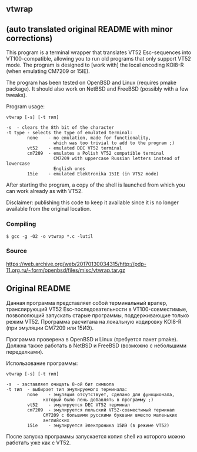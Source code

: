 ## vtwrap

## (auto translated original README with minor corrections)
This program is a terminal wrapper that translates VT52 Esc-sequences into VT100-compatible, allowing you to run old programs that only support VT52 mode. The program is designed to [work with] the local encoding KOI8-R (when emulating CM7209 or 15IE).

The program has been tested on OpenBSD and Linux (requires pmake package).
It should also work on NetBSD and FreeBSD (possibly with a few tweaks).

Program usage:

```
vtwrap [-s] [-t тип]

-s	- clears the 8th bit of the character
-t type	- selects the type of emulated terminal:
		none	- no emulation, made for functionality,
			      which was too trivial to add to the program ;)
		vt52	- emulated DEC VT52 terminal
		cm7209	- emulates a Polish VT52 compatible terminal
			      СМ7209 with uppercase Russian letters instead of lowercase
			      English ones
		15ie	- emulated Elektronika 15IE (in VT52 mode)
```

After starting the program, a copy of the shell is launched from which you can work already as with VT52.

Disclaimer: publishing this code to keep it available since it is no longer available from the original location.

### Compiling
```
$ gcc -g -O2 -o vtwrap *.c -lutil
```

### Source
https://web.archive.org/web/20170130034315/http://pdp-11.org.ru/~form/openbsd/files/misc/vtwrap.tar.gz

## Original README

Данная программа представляет собой терминальный врапер, транслирующий
VT52 Esc-последовательности в VT100-совместимые, позволояющий запускать
старые программы, поддерживающие только режим VT52. Программа расчитана
на локальную кодировку KOI8-R (при эмуляции СМ7209 или 15ИЭ).

Программа проверена в OpenBSD и Linux (требуется пакет pmake).
Должна также работать в NetBSD и FreeBSD (возможно с небольшими переделками).

Использование программы:

```
vtwrap [-s] [-t тип]

-s	- заставляет очищать 8-ой бит символа
-t тип	- выбирает тип эмулируемого терминала:
		none	- эмуляция отсутствует, сделано для функционала,
			  который было лень добавлять в программу ;)
		vt52	- эмулируется DEC VT52 терминал
		cm7209	- эмулируется польский VT52-совместимый терминал
			  СМ7209 с большими русскими буквами вместо маленьких
			  английских
		15ie	- эмулируется Электроника 15ИЭ (в режиме VT52)
```

После запуска программы запускается копия shell из которого можно работать
уже как с VT52.


